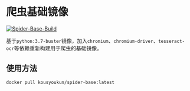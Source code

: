 # 爬虫基础镜像
[![Spider-Base-Build](https://github.com/kousyoukun/base-image/actions/workflows/spider-base-image-build.yml/badge.svg)](https://github.com/kousyoukun/base-image/actions/workflows/spider-base-image-build.yml)

基于`python:3.7-buster`镜像，加入`chromium`、`chromium-driver`、`tesseract-ocr`等依赖重新构建用于爬虫的基础镜像。


## 使用方法
```
docker pull kousyoukun/spider-base:latest
```